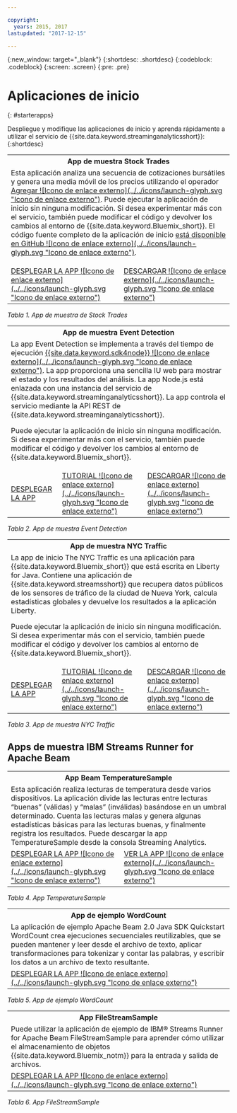 ```yaml
---

copyright:
  years: 2015, 2017
lastupdated: "2017-12-15"

---
```


<!-- Attribute definitions -->
{:new_window: target="_blank"}
{:shortdesc: .shortdesc}
{:codeblock: .codeblock}
{:screen: .screen}
{:pre: .pre}

# Aplicaciones de inicio
{: #starterapps}

Despliegue y modifique las aplicaciones de inicio y aprenda rápidamente a utilizar el servicio de {{site.data.keyword.streaminganalyticsshort}}:
{:shortdesc}

<table summary="En la primera fila de esta tabla se describe la aplicación de inicio Stock Trades. En la segunda fila, la tabla incluye:
1. En la primera columna, un enlace a un vídeo sobre cómo desplegar la aplicación de inicio Stock Trades. 2. En la segunda columna, un enlace a la descarga directa de la aplicación de inicio Stock Trades.
 ">
  <tr>
    <th colspan="3">App de muestra Stock Trades<br></th>
  </tr>
  <tr>
    <td colspan="3">Esta aplicación analiza una secuencia de cotizaciones bursátiles y genera una media móvil de los precios utilizando el operador <a href="https://www.ibm.com/support/knowledgecenter/SSCRJU_4.2.0/com.ibm.streams.toolkits.doc/spldoc/dita/tk$spl/op$spl.relational$Aggregate.html">Agregar ![Icono de enlace externo](../../icons/launch-glyph.svg "Icono de enlace externo")</a>.
Puede ejecutar la aplicación de inicio sin ninguna modificación. Si desea experimentar más con el servicio, también puede modificar el código y devolver los cambios al entorno de {{site.data.keyword.Bluemix_short}}. El código fuente completo de la aplicación de inicio <a href="https://github.com/IBMStreams/samples/tree/master/QuickStart/TradesApp">está disponible en GitHub ![Icono de enlace externo](../../icons/launch-glyph.svg "Icono de enlace externo")</a>.</p>
</td>
  </tr>
  <tr>
    <td><a href="https://developer.ibm.com/streamsdev/videos/getting-started-streaming-analytics-service-using-trades-starter-application/" target="_blank">DESPLEGAR LA APP ![Icono de enlace externo](../../icons/launch-glyph.svg "Icono de enlace externo")</a><br></td>
    <td><a href="https://github.com/IBMStreams/samples/raw/master/QuickStart/TradesApp/starterApp/StockTradesStarterApp.sab" target="_blank">DESCARGAR ![Icono de enlace externo](../../icons/launch-glyph.svg "Icono de enlace externo")</a></td>
  </tr>
</table>

*Tabla 1. App de muestra de Stock Trades*


<table summary="En la primera fila de esta tabla se describe la aplicación de ejemplo Event Detection. En la segunda fila, la tabla incluye:
1. En la primera columna, un enlace a las instrucciones sobre cómo desplegar la aplicación de inicio Event Detection. 2. En la segunda columna, un enlace a guías de aprendizaje sobre cómo utilizar la aplicación de inicio Event Detection. 3. En la tercera columna, un enlace a la descarga directa de la aplicación de inicio Event Detection.
 ">
  <tr>
    <th colspan="3">App de muestra Event Detection<br></th>
  </tr>
  <tr>
    <td colspan="3">La app Event Detection se implementa a través del tiempo de ejecución <a href="https://console.ng.bluemix.net/catalog/starters/sdk-for-nodejs/?cm_mmc=dw-_-bluemix-_-ba-bluemix-detect-complex-events-from-data-stream-trs-_-article">{{site.data.keyword.sdk4node}} ![Icono de enlace externo](../../icons/launch-glyph.svg "Icono de enlace externo")</a>.
La app proporciona una sencilla IU web para mostrar el estado y los resultados del análisis.
La app Node.js está enlazada con una instancia del servicio de {{site.data.keyword.streaminganalyticsshort}}. La app controla el servicio mediante la API REST de {{site.data.keyword.streaminganalyticsshort}}.
<p>Puede ejecutar la aplicación de inicio sin ninguna modificación.
Si desea experimentar más con el servicio, también puede modificar el código y devolver los cambios al entorno de {{site.data.keyword.Bluemix_short}}.</p>
</td>
  </tr>
  <tr>
    <td><a href="/docs/services/StreamingAnalytics/t_starter_app_deploy.html" target="_blank">DESPLEGAR LA APP</a><br></td>
    <td><a href="http://www.ibm.com/developerworks/library/ba-bluemix-detect-complex-events-from-data-stream-trs/index.html" target="_blank">TUTORIAL ![Icono de enlace externo](../../icons/launch-glyph.svg "Icono de enlace externo")</a></td>
    <td><a href="https://streams-github-samples.mybluemix.net/?get=QuickStart/EventDetection" target="_blank">DESCARGAR ![Icono de enlace externo](../../icons/launch-glyph.svg "Icono de enlace externo")</a></td>
  </tr>
</table>

*Tabla 2. App de muestra Event Detection*

<table summary="En la primera fila de esta tabla se describe la aplicación de ejemplo Tráfico en Nueva York. En la segunda fila, la tabla incluye:
1. En la primera columna, un enlace a las instrucciones sobre cómo desplegar la aplicación de ejemplo Tráfico en Nueva York. 2. En la segunda columna, un enlace a guías de aprendizaje sobre cómo utilizar la aplicación de ejemplo Tráfico en Nueva York. 3. En la tercera columna, un enlace a la descarga directa de la aplicación de ejemplo Tráfico en Nueva York.">
  <tr>
    <th colspan="3">App de muestra NYC Traffic<br></th>
  </tr>
  <tr>
    <td colspan="3">La app de inicio The NYC Traffic es una aplicación para {{site.data.keyword.Bluemix_short}} que está escrita en Liberty for Java. Contiene una aplicación de {{site.data.keyword.streamsshort}} que recupera datos públicos de los sensores de tráfico de la ciudad de Nueva York, calcula estadísticas globales y devuelve los resultados a la aplicación Liberty.
<p>Puede ejecutar la aplicación de inicio sin ninguna modificación. Si desea experimentar más con el servicio, también puede modificar el código y devolver los cambios al entorno de {{site.data.keyword.Bluemix_short}}.</p>
</td>
  </tr>
  <tr>
    <td><a href="/docs/services/StreamingAnalytics/t_starter_app_deploy.html" target="_blank">DESPLEGAR LA APP</a><br></td>
    <td><a href="https://developer.ibm.com/streamsdev/docs/bluemix-streaming-analytics-starter-application/" target="_blank">TUTORIAL ![Icono de enlace externo](../../icons/launch-glyph.svg "Icono de enlace externo")</a></td>
    <td><a href="https://streams-github-samples.mybluemix.net/?get=QuickStart/NYCTraffic" target="_blank">DESCARGAR ![Icono de enlace externo](../../icons/launch-glyph.svg "Icono de enlace externo")</a></td>
  </tr>
</table>

*Tabla 3. App de muestra NYC Traffic*

## Apps de muestra IBM Streams Runner for Apache Beam

<table summary="Esta tabla describe, en la primera fila, la aplicación de TemperatureSample Beam. La tabla incluye en la segunda fila un enlace a un tutorial de cómo desplegar la aplicación de TemperatureSample Beam. ">
  <tr>
    <th colspan="3">App Beam TemperatureSample<br></th>
  </tr>
  <tr>
    <td colspan="3">Esta aplicación realiza lecturas de temperatura desde varios dispositivos. La aplicación divide las lecturas entre lecturas “buenas” (válidas) y “malas” (inválidas) basándose en un umbral determinado. Cuenta las lecturas malas y genera algunas estadísticas básicas para las lecturas buenas, y finalmente registra los resultados. Puede descargar la app TemperatureSample desde la consola Streaming Analytics.
</td>
  </tr>
  <tr>
    <td><a href="https://ibmstreams.github.io/streamsx.documentation/docs/beamrunner/beamrunner-3-sample/#running-the-temperaturesample-application" target="_blank">DESPLEGAR LA APP ![Icono de enlace externo](../../icons/launch-glyph.svg "Icono de enlace externo")</a><br></td>
    <td><a href="https://ibmstreams.github.io/streamsx.documentation/docs/beamrunner/beamrunner-3-sample/#viewing-the-running-application" target="_blank">VER LA APP ![Icono de enlace externo](../../icons/launch-glyph.svg "Icono de enlace externo")</a></td>
  </tr>
</table>

*Tabla 4. App TemperatureSample*

<table summary="Esta tabla describe, en la primera fila, la aplicación de ejemplo de WordCount Beam. La tabla incluye en la segunda fila un enlace a una guía de aprendizaje acerca de cómo desplegar la aplicación de ejemplo de WordCount.
 ">
  <tr>
    <th colspan="3">App de ejemplo WordCount<br></th>
  </tr>
  <tr>
    <td colspan="3">La aplicación de ejemplo Apache Beam 2.0 Java SDK Quickstart WordCount crea ejecuciones secuenciales reutilizables, que se pueden mantener y leer desde el archivo de texto, aplicar transformaciones para tokenizar y contar las palabras, y escribir los datos a un archivo de texto resultante.
</td>
  </tr>
  <tr>
    <td><a href="https://ibmstreams.github.io/streamsx.documentation/docs/beamrunner/beamrunner-3b-wordcount/" target="_blank">DESPLEGAR LA APP ![Icono de enlace externo](../../icons/launch-glyph.svg "Icono de enlace externo")</a><br></td>
  </tr>
</table>

*Tabla 5. App de ejemplo WordCount*

<table summary="Esta tabla describe, en la primera fila, la aplicación de ejemplo FileStreamSample. La tabla incluye en la segunda fila un enlace a una guía de aprendizaje sobre cómo desplegar la aplicación FileStreamSample.
 ">
  <tr>
    <th colspan="3">App FileStreamSample<br></th>
  </tr>
  <tr>
    <td colspan="3">Puede utilizar la aplicación de ejemplo de IBM® Streams Runner for Apache Beam FileStreamSample para aprender cómo utilizar el almacenamiento de objetos {{site.data.keyword.Bluemix_notm}} para la entrada y salida de archivos.
</td>
  </tr>
  <tr>
    <td><a href="https://ibmstreams.github.io/streamsx.documentation/docs/beamrunner/beamrunner-5b-objstor/" target="_blank">DESPLEGAR LA APP ![Icono de enlace externo](../../icons/launch-glyph.svg "Icono de enlace externo")</a><br></td>
  </tr>
</table>

*Tabla 6. App FileStreamSample*
